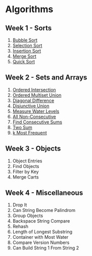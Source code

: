 # Algorithms

## Week 1 - Sorts
1. [Bubble Sort](./w1-sorts/w1d1-bubble-sort.js)
2. [Selection Sort](./w1-sorts/w1d2-selection-sort.js)
3. [Insertion Sort](./w1-sorts/w1d3-insertion-sort.js)
4. [Merge Sort](./w1-sorts/w1d4-merge-sort.js)
5. [Quick Sort](./w1-sorts/w1d5-quick-sort.js)

## Week 2 - Sets and Arrays
1. [Ordered Intersection](./w2-sets-and-arrays/w2d1-ordered-intersection.js)
2. [Ordered Multiset Union](./w2-sets-and-arrays/w2d2-ordered-multiset-union.js)
3. [Diagonal Difference](./w2-sets-and-arrays/w2d2-diagonal-difference.js)
4. [Disjunctive Union](./w2-sets-and-arrays/w2d3-disjunctive-union.js)
5. [Measure Water Levels](./w2-sets-and-arrays/w2d3-measure-water-levels.js)
6. [All Non-Consecutive](./w2-sets-and-arrays/w2d4-all-non-consecutive.js)
7. [Find Consecutive Sums](./w2-sets-and-arrays/w2d4-find-consecutive-sums.js)
8. [Two Sum](./w2-sets-and-arrays/w2d5-two-sum.js)
9. [k Most Frequent](./w2-sets-and-arrays/w2d4-k-most-frequent.js)

## Week 3 - Objects
1. Object Entries
2. Find Objects
3. Filter by Key
4. Merge Carts

## Week 4 - Miscellaneous
1. Drop It
2. Can String Become Palindrom
3. Group Objects
4. Backspace String Compare
5. Rehash
6. Length of Longest Substring
7. Container with Most Water
8. Compare Version Numbers
9. Can Build String 1 From String 2
